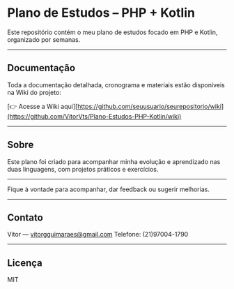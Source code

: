 # Plano de Estudos – PHP + Kotlin

Este repositório contém o meu plano de estudos focado em PHP e Kotlin, organizado por semanas.

---

## Documentação

Toda a documentação detalhada, cronograma e materiais estão disponíveis na Wiki do projeto:

[👉 Acesse a Wiki aqui][https://github.com/seuusuario/seurepositorio/wiki](https://github.com/VitorVts/Plano-Estudos-PHP-Kotlin/wiki)

---

## Sobre

Este plano foi criado para acompanhar minha evolução e aprendizado nas duas linguagens, com projetos práticos e exercícios.

---

Fique à vontade para acompanhar, dar feedback ou sugerir melhorias.

---

## Contato

Vitor — vitorgguimaraes@gmail.com
Telefone: (21)97004-1790

---

## Licença

MIT
